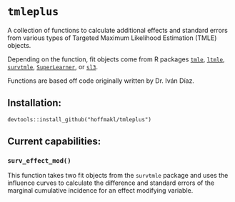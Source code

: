 # `tmleplus`

A collection of functions to calculate additional effects and standard errors from various types of Targeted Maximum Likelihood Estimation (TMLE) objects.

Depending on the function, fit objects come from R packages [`tmle`](https://cran.r-project.org/web/packages/tmle/tmle.pdf), [`ltmle`](https://cran.r-project.org/web/packages/ltmle/ltmle.pdf), [`survtmle`](https://cran.r-project.org/web/packages/survtmle/survtmle.pdf), [`SuperLearner`](https://cran.r-project.org/web/packages/SuperLearner/SuperLearner.pdf), or [`sl3`](https://github.com/tlverse/sl3).

Functions are based off code originally written by Dr. Iván Díaz.

## Installation:

```devtools::install_github("hoffmakl/tmleplus")```

## Current capabilities:

### `surv_effect_mod()`

This function takes two fit objects from the `survtmle` package and uses the influence curves to calculate the difference and standard errors of the marginal cumulative incidence for an effect modifying variable.

